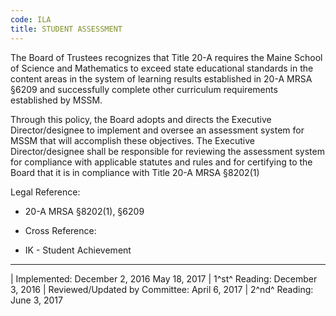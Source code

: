 ```yaml
---
code: ILA
title: STUDENT ASSESSMENT
---
```


The Board of Trustees recognizes that Title 20-A requires the Maine
School of Science and Mathematics to exceed state educational standards
in the content areas in the system of learning results established in
20-A MRSA §6209 and successfully complete other curriculum requirements
established by MSSM.

Through this policy, the Board adopts and directs the Executive
Director/designee to implement and oversee an assessment system for MSSM
that will accomplish these objectives. The Executive Director/designee
shall be responsible for reviewing the assessment system for compliance
with applicable statutes and rules and for certifying to the Board that
it is in compliance with Title 20-A MRSA §8202(1)

Legal Reference:

-   20-A MRSA §8202(1), §6209

-   Cross Reference:

-   IK - Student Achievement

------------------------------------------------------------------------

| Implemented: December 2, 2016 May 18, 2017
| 1^st^ Reading: December 3, 2016
| Reviewed/Updated by Committee: April 6, 2017
| 2^nd^ Reading: June 3, 2017
